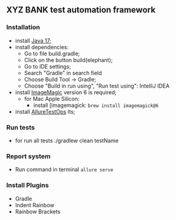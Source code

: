 ## XYZ BANK test automation framework

### Installation

* install [Java 17](https://www.oracle.com/java/technologies/javase/jdk17-archive-downloads.html);
* install dependencies:
    * Go to file build.gradle;
    * Click on the button build(elephant);
    * Go to IDE settings;
    * Search "Gradle" in search field
    * Choose Build Tool -> Gradle;
    * Choose "Build in run using", "Run test using": IntelliJ IDEA
* install [ImageMagic](https://imagemagick.org/script/download.php ) version 6 is required;
    * for Mac Apple Silicon:
        * install [imagemagick: `brew install imagemagick@6`
* install [AllureTestOps](https://docs.qameta.io/allure-testops/getstarted/installation/) lts;

### Run tests

* for run all tests ./gradlew clean testName

### Report system

* Run command in terminal `allure serve`

### Install Plugins

* Gradle
* Indent Rainbow
* Rainbow Brackets